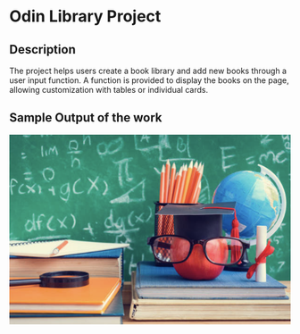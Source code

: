 # Odin Library Project


## Description

The project helps users create a book library and add new books through a user input function. A function is provided to display the books on the page, allowing customization with tables or individual cards.

## Sample Output of the work

![Output Image](images/phot.png)
